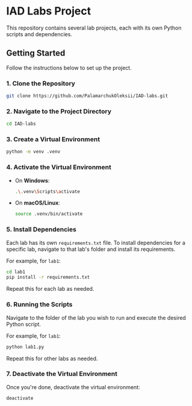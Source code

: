 # IAD Labs Project

This repository contains several lab projects, each with its own Python scripts and dependencies.

## Getting Started

Follow the instructions below to set up the project.

### 1. Clone the Repository

```bash
git clone https://github.com/PalamarchukOleksii/IAD-labs.git
```

### 2. Navigate to the Project Directory

```bash
cd IAD-labs
```

### 3. Create a Virtual Environment

```bash
python -m venv .venv
```

### 4. Activate the Virtual Environment

- On **Windows**:
  ```bash
  .\.venv\Scripts\activate
  ```
- On **macOS/Linux**:
  ```bash
  source .venv/bin/activate
  ```

### 5. Install Dependencies

Each lab has its own `requirements.txt` file. To install dependencies for a specific lab, navigate to that lab's folder and install its requirements.

For example, for `lab1`:
```bash
cd lab1
pip install -r requirements.txt
```

Repeat this for each lab as needed.

### 6. Running the Scripts

Navigate to the folder of the lab you wish to run and execute the desired Python script.

For example, for `lab1`:
```bash
python lab1.py
```

Repeat this for other labs as needed.

### 7. Deactivate the Virtual Environment

Once you're done, deactivate the virtual environment:

```bash
deactivate
```
